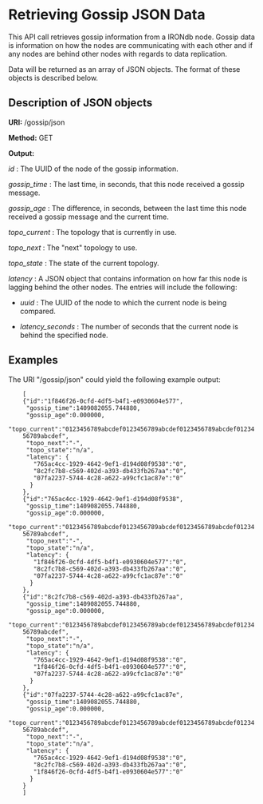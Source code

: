 # Retrieving Gossip JSON Data

This API call retrieves gossip information from a IRONdb node. Gossip data is information on how the nodes are communicating with each other and if any nodes are behind other nodes with regards to data replication.

Data will be returned as an array of JSON objects. The format of these objects is described below.

## Description of JSON objects

**URI:**    /gossip/json

**Method:**   GET

**Output:**  

*id* :   The UUID of the node of the gossip information.

*gossip_time* :   The last time, in seconds, that this node received a gossip message.

*gossip_age* :   The difference, in seconds, between the last time this node
        received a gossip message and the current time.

*topo_current* :   The topology that is currently in use.

*topo_next* :   The "next" topology to use.

*topo_state* :   The state of the current topology.

 *latency* :   A JSON object that contains information on how far this node is lagging behind the other nodes. The entries will include the following:

* *uuid* :   The UUID of the node to which the current node is being compared.

* *latency\_seconds* :   The number of seconds that the current node is behind the specified node.

## Examples

The URI "/gossip/json" could yield the following example output:

```
    [
    {"id":"1f846f26-0cfd-4df5-b4f1-e0930604e577",
     "gossip_time":1409082055.744880,
     "gossip_age":0.000000,
     "topo_current":"0123456789abcdef0123456789abcdef0123456789abcdef01234
    56789abcdef",
     "topo_next":"-",
     "topo_state":"n/a",
     "latency": {
       "765ac4cc-1929-4642-9ef1-d194d08f9538":"0",
       "8c2fc7b8-c569-402d-a393-db433fb267aa":"0",
       "07fa2237-5744-4c28-a622-a99cfc1ac87e":"0"
      }
    },
    {"id":"765ac4cc-1929-4642-9ef1-d194d08f9538",
     "gossip_time":1409082055.744880,
     "gossip_age":0.000000,
     "topo_current":"0123456789abcdef0123456789abcdef0123456789abcdef01234
    56789abcdef",
     "topo_next":"-",
     "topo_state":"n/a",
     "latency": {
       "1f846f26-0cfd-4df5-b4f1-e0930604e577":"0",
       "8c2fc7b8-c569-402d-a393-db433fb267aa":"0",
       "07fa2237-5744-4c28-a622-a99cfc1ac87e":"0"
      }
    },
    {"id":"8c2fc7b8-c569-402d-a393-db433fb267aa",
     "gossip_time":1409082055.744880,
     "gossip_age":0.000000,
     "topo_current":"0123456789abcdef0123456789abcdef0123456789abcdef01234
    56789abcdef",
     "topo_next":"-",
     "topo_state":"n/a",
     "latency": {
       "765ac4cc-1929-4642-9ef1-d194d08f9538":"0",
       "1f846f26-0cfd-4df5-b4f1-e0930604e577":"0",
       "07fa2237-5744-4c28-a622-a99cfc1ac87e":"0"
      }
    },
    {"id":"07fa2237-5744-4c28-a622-a99cfc1ac87e",
     "gossip_time":1409082055.744880,
     "gossip_age":0.000000,
     "topo_current":"0123456789abcdef0123456789abcdef0123456789abcdef01234
    56789abcdef",
     "topo_next":"-",
     "topo_state":"n/a",
     "latency": {
       "765ac4cc-1929-4642-9ef1-d194d08f9538":"0",
       "8c2fc7b8-c569-402d-a393-db433fb267aa":"0",
       "1f846f26-0cfd-4df5-b4f1-e0930604e577":"0"
      }
    }
    ]
```